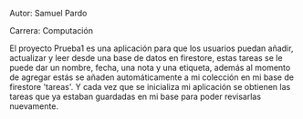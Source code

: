 Autor: Samuel Pardo

Carrera: Computación

El proyecto Prueba1 es una aplicación para que los usuarios puedan añadir, actualizar y leer desde una base de datos en firestore, estas tareas se le puede dar un nombre, fecha, una nota y una etiqueta, además al momento de agregar estás se añaden automáticamente a mi colección en mi base de firestore 'tareas'. Y cada vez que se inicializa mi aplicación se obtienen las tareas que ya estaban guardadas en mi base para poder revisarlas nuevamente.
